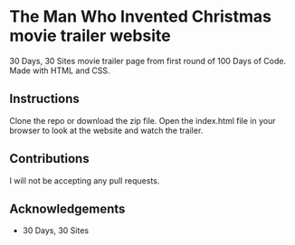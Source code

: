 # The Man Who Invented Christmas movie trailer website
30 Days, 30 Sites movie trailer page from first round of 100 Days of Code. Made with HTML and CSS.

## Instructions 
Clone the repo or download the zip file. Open the index.html file in your browser to look at the website and watch the trailer.

## Contributions
I will not be accepting any pull requests.

## Acknowledgements 
* 30 Days, 30 Sites 
